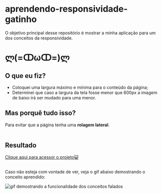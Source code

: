 # aprendendo-responsividade-gatinho
<p>O objetivo principal desse repositório é mostrar a minha aplicação para um dos conceitos da responsividade.</p>

<h1>ლ(=ↀωↀ=)ლ</h1>
<h2>O que eu fiz?</h2>
<ul>
  <li>Coloquei uma largura máximo e mínima para o conteúdo da página;</li>
  <li>Determinei que caso a largura da tela fosse menor que 600px a imagem de baixo irá ser mudado para uma menor.</li>
  </ul>
  <h2>Mas porquê tudo isso?</h2>
  <p>Para evitar que a página tenha uma <strong>rolagem lateral</strong>.<br><br>
  <h2>Resultado</h2>
 <a href="https://vinni-ye.github.io/aprendendo-responsividade-gatinho/" target="_blank">Clique aqui para acessor o projeto😺</a>
 <br><br>
 <p>Caso não esteja com vontade de ver, veja o gif abaixo demostrando o conceito aprendido:</p>
 <img src="imagens/picture-sourcer.gif" alt="gif demostrando a funcionalidade dos conceitos falados">
